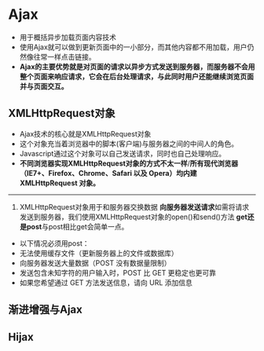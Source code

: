 # Ajax
- 用于概括异步加载页面内容技术
- 使用Ajax就可以做到更新页面中的一小部分，而其他内容都不用加载，用户仍然像往常一样点击链接。
- **Ajax的主要优势就是对页面的请求以异步方式发送到服务器，而服务器不会用整个页面来响应请求，它会在后台处理请求，与此同时用户还能继续浏览页面并与页面交互。**
## XMLHttpRequest对象
- Ajax技术的核心就是XMLHttpRequest对象
- 这个对象充当着浏览器中的脚本(客户端)与服务器之间的中间人的角色。
- Javascript通过这个对象可以自己发送请求，同时也自己处理响应。
- **不同浏览器实现XMLHttpRequest对象的方式不太一样**/**所有现代浏览器（IE7+、Firefox、Chrome、Safari 以及 Opera）均内建 XMLHttpRequest 对象。**
-----------------------------------------------------------------------------------------------
1. XMLHttpRequest对象用于和服务器交换数据
**向服务器发送请求**如需将请求发送到服务器，我们使用XMLHttpRequest对象的open()和send()方法
**get还是post**与post相比get会简单一点。
- 以下情况必须用post：
- 无法使用缓存文件（更新服务器上的文件或数据库）
- 向服务器发送大量数据（POST 没有数据量限制）
- 发送包含未知字符的用户输入时，POST 比 GET 更稳定也更可靠
- 如果您希望通过 GET 方法发送信息，请向 URL 添加信息
## 渐进增强与Ajax
## Hijax